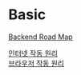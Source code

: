 # Basic

[Backend Road Map](https://zero-base.co.kr/event/media_BE_school_roadmap "Open")

<a href="https://developer.mozilla.org/ko/docs/Learn/Common_questions/Web_mechanics/How_does_the_Internet_work" ignore-vars="true">인터넷 작동 원리</a>   
<a href="https://developer.mozilla.org/ko/docs/Web/Performance/How_browsers_work" ignore-vars="true">브라우저 작동 원리</a>
